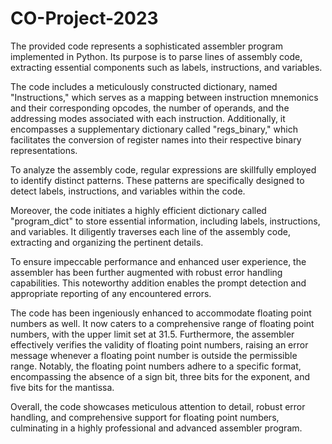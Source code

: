 # CO-Project-2023

The provided code represents a sophisticated assembler program implemented in Python. Its purpose is to parse lines of assembly code, extracting essential components such as labels, instructions, and variables.

The code includes a meticulously constructed dictionary, named "Instructions," which serves as a mapping between instruction mnemonics and their corresponding opcodes, the number of operands, and the addressing modes associated with each instruction. Additionally, it encompasses a supplementary dictionary called "regs_binary," which facilitates the conversion of register names into their respective binary representations.

To analyze the assembly code, regular expressions are skillfully employed to identify distinct patterns. These patterns are specifically designed to detect labels, instructions, and variables within the code.

Moreover, the code initiates a highly efficient dictionary called "program_dict" to store essential information, including labels, instructions, and variables. It diligently traverses each line of the assembly code, extracting and organizing the pertinent details.

To ensure impeccable performance and enhanced user experience, the assembler has been further augmented with robust error handling capabilities. This noteworthy addition enables the prompt detection and appropriate reporting of any encountered errors.

The code has been ingeniously enhanced to accommodate floating point numbers as well. It now caters to a comprehensive range of floating point numbers, with the upper limit set at 31.5. Furthermore, the assembler effectively verifies the validity of floating point numbers, raising an error message whenever a floating point number is outside the permissible range. Notably, the floating point numbers adhere to a specific format, encompassing the absence of a sign bit, three bits for the exponent, and five bits for the mantissa.

Overall, the code showcases meticulous attention to detail, robust error handling, and comprehensive support for floating point numbers, culminating in a highly professional and advanced assembler program.
